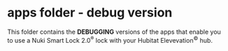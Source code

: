 # apps folder - debug version

This folder contains the **DEBUGGING** versions of the apps that enable you to use a Nuki Smart Lock 2.0<sup>&reg;</sup> lock with your Hubitat Elevevation<sup>&copy;</sup> hub.
